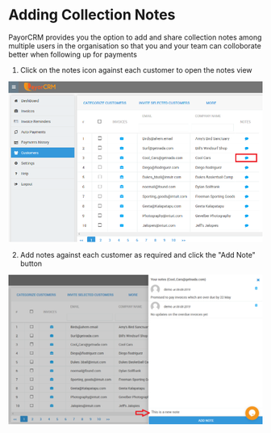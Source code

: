 # Adding Collection Notes

PayorCRM provides you the option to add and share collection notes among multiple users in the organisation so that you and your team can colloborate better when following up for payments



1. Click on the notes icon against each customer to open the notes view

![](../.gitbook/assets/image%20%2810%29.png)



2. Add notes against each customer as required and click the "Add Note" button



![](../.gitbook/assets/image%20%2812%29.png)





